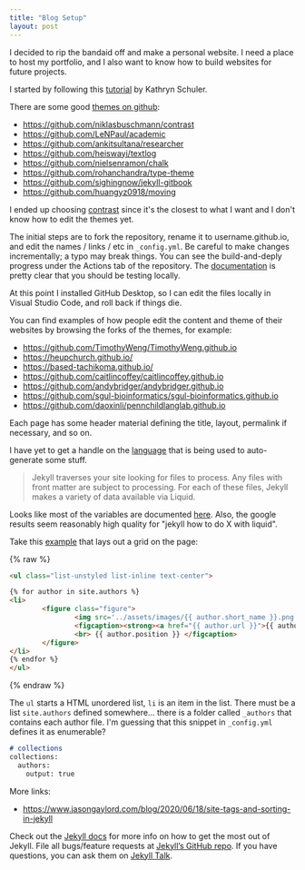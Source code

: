 ```yaml
---
title: "Blog Setup"
layout: post
---
```


I decided to rip the bandaid off and make a personal website. I need a place to host my portfolio, and I also want to know how to build websites for future projects. 

I started by following this [tutorial](https://www.youtube.com/watch?v=qZsgPgGdOzQ) by Kathryn Schuler. 

There are some good [themes on github](https://github.com/search?q=jekyll+themes):
- https://github.com/niklasbuschmann/contrast
- https://github.com/LeNPaul/academic
- https://github.com/ankitsultana/researcher
- https://github.com/heiswayi/textlog
- https://github.com/nielsenramon/chalk
- https://github.com/rohanchandra/type-theme
- https://github.com/sighingnow/jekyll-gitbook
- https://github.com/huangyz0918/moving

I ended up choosing [contrast](https://github.com/niklasbuschmann/contrast) since it's the closest to what I want and I don't know how to edit the themes yet. 

The initial steps are to fork the repository, rename it to username.github.io, and edit the names / links / etc in `_config.yml`. Be careful to make changes incrementally; a typo may break things. You can see the build-and-deply progress under the Actions tab of the repository. The [documentation](https://docs.github.com/en/pages/setting-up-a-github-pages-site-with-jekyll/testing-your-github-pages-site-locally-with-jekyll) is pretty clear that you should be testing locally. 

At this point I installed GitHub Desktop, so I can edit the files locally in Visual Studio Code, and roll back if things die. 

You can find examples of how people edit the content and theme of their websites by browsing the forks of the themes, for example:
- https://github.com/TimothyWeng/TimothyWeng.github.io
- https://heupchurch.github.io/
- https://based-tachikoma.github.io/
- https://github.com/caitlincoffey/caitlincoffey.github.io
- https://github.com/andybridger/andybridger.github.io
- https://github.com/sgul-bioinformatics/sgul-bioinformatics.github.io
- https://github.com/daoxinli/pennchildlanglab.github.io

Each page has some header material defining the title, layout, permalink if necessary, and so on. 

I have yet to get a handle on the [language](https://shopify.github.io/liquid/) that is being used to auto-generate some stuff. 

> Jekyll traverses your site looking for files to process. Any files with front matter are subject to processing. For each of these files, Jekyll makes a variety of data available via Liquid. 

Looks like most of the variables are documented [here](https://jekyllrb.com/docs/variables/). Also, the google results seem reasonably high quality for "jekyll how to do X with liquid".

Take this [example](https://raw.githubusercontent.com/daoxinli/pennchildlanglab.github.io/master/people.md) that lays out a grid on the page: 

{% raw %}
```html
<ul class="list-unstyled list-inline text-center">

{% for author in site.authors %}
<li>
        <figure class="figure">
                <img src='../assets/images/{{ author.short_name }}.png' alt='{{ author.short_name }}' /> 
                <figcaption><strong><a href="{{ author.url }}">{{ author.name }}</a></strong>
                <br> {{ author.position }} </figcaption>
        </figure> 
</li>
{% endfor %}
</ul>
```
{% endraw %}

The `ul` starts a HTML unordered list, `li` is an item in the list. There must be a list `site.authors` defined somewhere... there is a folder called `_authors` that contains each author file. I'm guessing that this snippet in `_config.yml` defines it as enumerable?

```md
# collections
collections:
  authors:
    output: true
```

More links:
- https://www.jasongaylord.com/blog/2020/06/18/site-tags-and-sorting-in-jekyll


Check out the [Jekyll docs][jekyll-docs] for more info on how to get the most out of Jekyll. File all bugs/feature requests at [Jekyll’s GitHub repo][jekyll-gh]. If you have questions, you can ask them on [Jekyll Talk][jekyll-talk].

[jekyll-docs]: http://jekyllrb.com/docs/home
[jekyll-gh]:   https://github.com/jekyll/jekyll
[jekyll-talk]: https://talk.jekyllrb.com/
